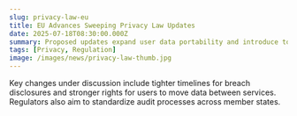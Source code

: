 ```yaml
---
slug: privacy-law-eu
title: EU Advances Sweeping Privacy Law Updates
date: 2025-07-18T08:30:00.000Z
summary: Proposed updates expand user data portability and introduce tougher breach notification rules.
tags: [Privacy, Regulation]
image: /images/news/privacy-law-thumb.jpg
---
```


Key changes under discussion include tighter timelines for breach disclosures and stronger rights for users to move data between services. Regulators also aim to standardize audit processes across member states.

